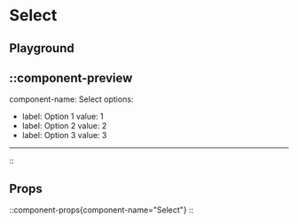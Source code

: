 # Select

## Playground

## ::component-preview

component-name: Select
options:

- label: Option 1
  value: 1
- label: Option 2
  value: 2
- label: Option 3
  value: 3

---

::

## Props

::component-props{component-name="Select"}
::
